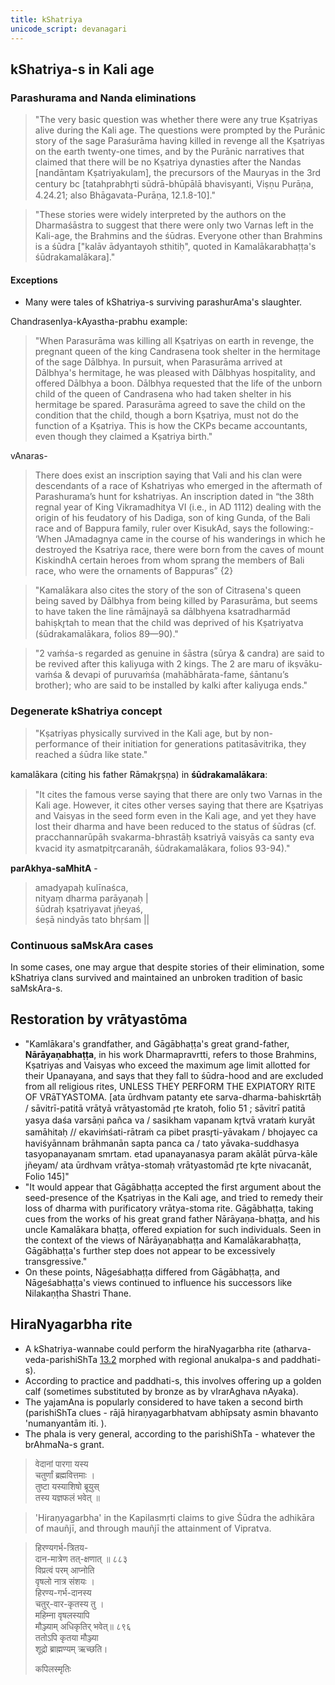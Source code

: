 ```yaml
---
title: kShatriya
unicode_script: devanagari
---
```


## kShatriya-s in Kali age
### Parashurama and Nanda eliminations
> "The very basic question was whether there were any true Kṣatriyas alive during the Kali age. The questions were prompted by the Purānic story of the sage Paraśurāma having killed in revenge all the Kṣatriyas on the earth twenty-one times, and by the Purānic narratives that claimed that there will be no Kṣatriya dynasties after the Nandas [nandāntam Kṣatriyakulam], the precursors of the Mauryas in the 3rd century bc [tatahprabhr̥ti sūdrā-bhūpālā bhavisyanti, Viṣṇu Purāṇa, 4.24.21; also Bhāgavata-Purāṇa, 12.1.8-10]."

> "These stories were widely interpreted by the authors on the Dharmaśāstra to suggest that there were only two Varnas left in the Kali-age, the Brahmins and the śūdras. Everyone other than Brahmins is a śūdra \["kalāv ādyantayoh sthitiḥ", quoted in Kamalākarabhaṭṭa's śūdrakamalākara\]."

#### Exceptions
- Many were tales of kShatriya-s surviving parashurAma's slaughter. 

ChandrasenIya-kAyastha-prabhu example: 

> "When Parasurāma was killing all Kṣatriyas on earth in revenge, the pregnant queen of the king Candrasena took shelter in the hermitage of the sage Dālbhya. In pursuit, when Parasurāma arrived at Dālbhya's hermitage, he was pleased with Dālbhyas hospitality, and offered Dālbhya a boon. Dālbhya requested that the life of the unborn child of the queen of Candrasena who had taken shelter in his hermitage be spared. Parasurāma agreed to save the child on the condition that the child, though a born Kṣatriya, must not do the function of a Kṣatriya. This is how the CKPs became accountants, even though they claimed a Kṣatriya birth."

vAnaras- 

> There does exist an inscription saying that Vali and his clan were descendants of a race of Kshatriyas who emerged in the aftermath of Parashurama’s hunt for kshatriyas.  An inscription dated in “the 38th regnal year of King Vikramadhitya VI (i.e., in AD 1112) dealing with the origin of his feudatory of his Dadiga, son of king Gunda, of the Bali race and of Bappura family, ruler over KisukAd, says the following:- ‘When JAmadagnya came in the course of his wanderings in which he destroyed the Ksatriya race, there were born from the caves of mount KiskindhA certain heroes from whom sprang the members of Bali race, who were the ornaments of Bappuras” {2}


> "Kamalākara also cites the story of the son of Citrasena's queen being saved by Dālbhya from being killed by Parasurāma, but seems to have taken the line rāmājnayā sa dālbhyena ksatradharmād bahiṣkr̥tah to mean that the child was deprived of his Kṣatriyatva (śūdrakamalākara, folios 89—90)."

> "2 vaṁśa-s regarded as genuine in śāstra (sūrya & candra) are said to be revived after this kaliyuga with 2 kings. The 2 are maru of ikṣvāku-vaṁśa & devapi of puruvaṁśa (mahābhārata-fame, śāntanu’s brother); who are said to be installed by kalki after kaliyuga ends."

### Degenerate kShatriya concept
> "Kṣatriyas physically survived in the Kali age, but by non-performance of their initiation for generations patitasāvitrika, they reached a śūdra like state."

kamalākara (citing his father Rāmakr̥ṣṇa) in **śūdrakamalākara**: 

> "It cites the famous verse saying that there are only two Varnas in the Kali age. However, it cites other verses saying that there are Kṣatriyas and Vaisyas in the seed form even in the Kali age, and yet they have lost their dharma and have been reduced to the status of śūdras (cf. pracchannarūpāh svakarma-bhrastāḥ ksatriyā vaisyās ca santy eva kvacid ity asmatpitr̥caranāh, śūdrakamalākara, folios 93-94)."

**parAkhya-saMhitA** - 

> amadyapaḥ kulīnaśca,  
> nityaṃ dharma parāyaṇaḥ |  
> śūdraḥ kṣatriyavat jñeyaś,  
> śeṣā nindyās tato bhṛśam ||

### Continuous saMskAra cases
In some cases, one may argue that despite stories of their elimination, some kShatriya clans survived and maintained an unbroken tradition of basic saMskAra-s. 

## Restoration by vrātyastōma
- "Kamlākara's grandfather, and Gāgābhaṭṭa's great grand-father, **Nārāyaṇabhaṭṭa**, in his work Dharmapravrtti, refers to those Brahmins, Kṣatriyas and Vaisyas who exceed the maximum age limit allotted for their Upanayana, and says that they fall to śūdra-hood and are excluded from all religious rites, UNLESS THEY PERFORM THE EXPIATORY RITE OF VRāTYASTOMA. [ata ūrdhvam patanty ete sarva-dharma-bahiskrtāḥ / sāvitrī-patitā vrātyā vrātyastomād r̥te kratoh, folio 51 ; sāvitrī patitā yasya daśa varsāṇi pañca va / sasikham vapanam kr̥tvā vrataṁ kuryāt samāhitaḥ // ekaviṁśati-rātraṁ ca pibet prasr̥ti-yāvakam / bhojayec ca haviśyānnam brāhmanān sapta panca ca / tato yāvaka-suddhasya tasyopanayanam smrtam. etad upanayanasya param akālāt pūrva-kāle jñeyam/ ata ūrdhvam vrātya-stomaḥ vrātyastomād r̥te kr̥te nivacanāt, Folio 145]"
- "It would appear that Gāgābhaṭṭa accepted the first argument about the seed-presence of the Kṣatriyas in the Kali age, and tried to remedy their loss of dharma with purificatory vrātya-stoma rite. Gāgābhaṭṭa, taking cues from the works of his great grand father Nārāyaṇa-bhaṭṭa, and his uncle Kamalākara bhaṭṭa, offered expiation for such individuals. Seen in the context of the views of Nārāyaṇabhaṭṭa and Kamalākarabhaṭṭa, Gāgābhaṭṭa's further step does not appear to be excessively transgressive."
- On these points, Nāgeśabhaṭṭa differed from Gāgābhaṭṭa, and Nāgeśabhaṭṭa's views continued to influence his successors like Nilakaṇṭha Shastri Thane.

## HiraNyagarbha rite
- A kShatriya-wannabe could perform the hiraNyagarbha rite (atharva-veda-parishiShTa [13.2](/vedAH/atharva/parishiShTam/13_hiraNyagarbhavidhiH/) morphed with regional anukalpa-s and paddhati-s).
- According to practice and paddhati-s, this involves offering up a golden calf (sometimes substituted by bronze as by vIrarAghava nAyaka).
- The yajamAna is popularly considered to have taken a second birth (parishiShTa clues - rājā hiraṇyagarbhatvam abhīpsaty asmin bhavanto 'numanyantām iti.  ).
- The phala is very general, according to the parishiShTa - whatever the brAhmaNa-s grant. 

> वेदानां पारगा यस्य  
चतुर्णां ब्रह्मवित्तमाः ।  
तुष्टा यस्याशिषो ब्रूयुस्  
तस्य यज्ञफलं भवेत् ॥

> 'Hiraṇyagarbha' in the Kapilasmṛti claims to give Śūdra the adhikāra of mauñjī, and through mauñjī the attainment of Vipratva.


> हिरण्यगर्भ-त्रितय-  
दान-मात्रेण तत्-क्षणात् ॥ ८८३  
विप्रत्वं परम् आप्नोति  
वृषलो नात्र संशयः ।  
हिरण्य-गर्भ-दानस्य  
चतुर्-वार-कृतस्य तु ।  
महिम्ना वृषलस्यापि  
मौञ्ज्याम् अधिकृतिर् भवेत्॥ ८९६  
ततोऽपि कृतया मौञ्ज्या  
शूद्रो ब्राह्मण्यम् ऋच्छति।
> 
> कपिलस्मृतिः